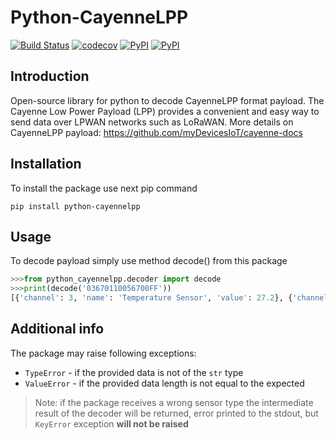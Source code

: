 # Python-CayenneLPP
[![Build Status](https://travis-ci.org/OlegZv/Python-CayenneLPP.svg?branch=master)](https://travis-ci.org/OlegZv/Python-CayenneLPP)
[![codecov](https://codecov.io/gh/OlegZv/Python-CayenneLPP/branch/master/graph/badge.svg)](https://codecov.io/gh/OlegZv/Python-CayenneLPP)
[![PyPI](https://img.shields.io/pypi/v/Python-CayenneLPP)](https://pypi.org/project/Python-CayenneLPP/)
[![PyPI](https://img.shields.io/pypi/pyversions/Python-CayenneLPP)](https://pypi.org/project/Python-CayenneLPP/)

## Introduction
Open-source library for python to decode CayenneLPP format payload.
The Cayenne Low Power Payload (LPP) provides a convenient and easy way to send data over LPWAN networks such as LoRaWAN.
More details on CayenneLPP payload: https://github.com/myDevicesIoT/cayenne-docs

## Installation

To install the package use next pip command

`pip install python-cayennelpp`

## Usage
To decode payload simply use method decode() from this package

```python
>>>from python_cayennelpp.decoder import decode
>>>print(decode('03670110056700FF'))
[{'channel': 3, 'name': 'Temperature Sensor', 'value': 27.2}, {'channel': 5, 'name': 'Temperature Sensor', 'value': 25.5}]
```
## Additional info
The package may raise following exceptions:
- `TypeError` - if the provided data is not of the `str` type
- `ValueError` - if the provided data length is not equal to the expected

> Note: if the package receives a wrong sensor type the intermediate result of the decoder will be returned, error printed to the stdout, but `KeyError` exception **will not be raised**
